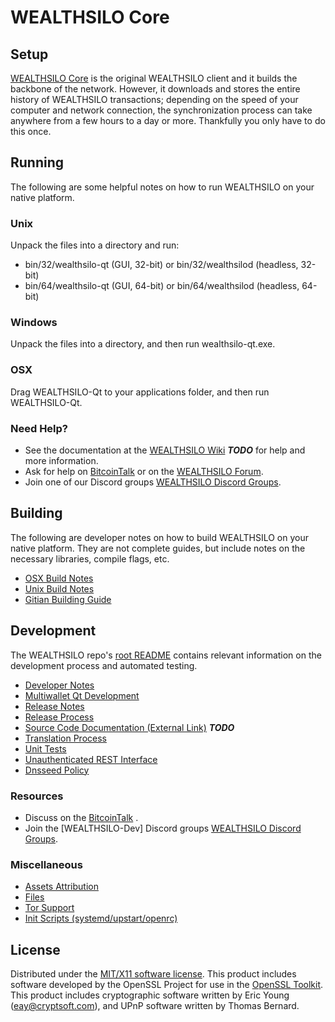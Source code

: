 WEALTHSILO Core
=====================

Setup
---------------------
[WEALTHSILO Core](http://WEALTHSILOcoin.com) is the original WEALTHSILO client and it builds the backbone of the network. However, it downloads and stores the entire history of WEALTHSILO transactions; depending on the speed of your computer and network connection, the synchronization process can take anywhere from a few hours to a day or more. Thankfully you only have to do this once.

Running
---------------------
The following are some helpful notes on how to run WEALTHSILO on your native platform.

### Unix

Unpack the files into a directory and run:

- bin/32/wealthsilo-qt (GUI, 32-bit) or bin/32/wealthsilod (headless, 32-bit)
- bin/64/wealthsilo-qt (GUI, 64-bit) or bin/64/wealthsilod (headless, 64-bit)

### Windows

Unpack the files into a directory, and then run wealthsilo-qt.exe.

### OSX

Drag WEALTHSILO-Qt to your applications folder, and then run WEALTHSILO-Qt.

### Need Help?

* See the documentation at the [WEALTHSILO Wiki](https://en.bitcoin.it/wiki/Main_Page) ***TODO***
for help and more information.
* Ask for help on [BitcoinTalk](https://bitcointalk.org/index.php) or on the [WEALTHSILO Forum](http://WEALTHSILOcoin.com/).
* Join one of our Discord groups [WEALTHSILO Discord Groups](https://discord.gg/YcnvMqt).

Building
---------------------
The following are developer notes on how to build WEALTHSILO on your native platform. They are not complete guides, but include notes on the necessary libraries, compile flags, etc.

- [OSX Build Notes](build-osx.md)
- [Unix Build Notes](build-unix.md)
- [Gitian Building Guide](gitian-building.md)

Development
---------------------
The WEALTHSILO repo's [root README](https://github.com/eastcoastcrypto/WEALTHSILO/blob/master/README.md) contains relevant information on the development process and automated testing.

- [Developer Notes](developer-notes.md)
- [Multiwallet Qt Development](multiwallet-qt.md)
- [Release Notes](release-notes.md)
- [Release Process](release-process.md)
- [Source Code Documentation (External Link)](https://dev.visucore.com/bitcoin/doxygen/) ***TODO***
- [Translation Process](translation_process.md)
- [Unit Tests](unit-tests.md)
- [Unauthenticated REST Interface](REST-interface.md)
- [Dnsseed Policy](dnsseed-policy.md)

### Resources

* Discuss on the [BitcoinTalk](https://bitcointalk.org/index.php?topic=1262920.0) .
* Join the [WEALTHSILO-Dev] Discord groups [WEALTHSILO Discord Groups](https://discord.gg/YcnvMqt).

### Miscellaneous
- [Assets Attribution](assets-attribution.md)
- [Files](files.md)
- [Tor Support](tor.md)
- [Init Scripts (systemd/upstart/openrc)](init.md)

License
---------------------
Distributed under the [MIT/X11 software license](http://www.opensource.org/licenses/mit-license.php).
This product includes software developed by the OpenSSL Project for use in the [OpenSSL Toolkit](https://www.openssl.org/). This product includes
cryptographic software written by Eric Young ([eay@cryptsoft.com](mailto:eay@cryptsoft.com)), and UPnP software written by Thomas Bernard.
